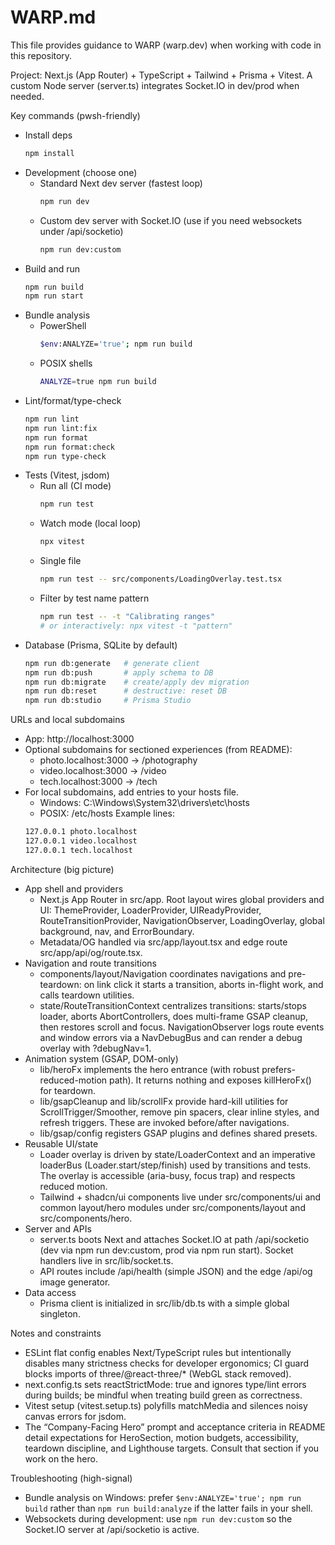 # WARP.md

This file provides guidance to WARP (warp.dev) when working with code in this repository.

Project: Next.js (App Router) + TypeScript + Tailwind + Prisma + Vitest. A custom Node server (server.ts) integrates Socket.IO in dev/prod when needed.

Key commands (pwsh-friendly)
- Install deps
  ```bash path=null start=null
  npm install
  ```
- Development (choose one)
  - Standard Next dev server (fastest loop)
    ```bash path=null start=null
    npm run dev
    ```
  - Custom dev server with Socket.IO (use if you need websockets under /api/socketio)
    ```bash path=null start=null
    npm run dev:custom
    ```
- Build and run
  ```bash path=null start=null
  npm run build
  npm run start
  ```
- Bundle analysis
  - PowerShell
    ```bash path=null start=null
    $env:ANALYZE='true'; npm run build
    ```
  - POSIX shells
    ```bash path=null start=null
    ANALYZE=true npm run build
    ```
- Lint/format/type-check
  ```bash path=null start=null
  npm run lint
  npm run lint:fix
  npm run format
  npm run format:check
  npm run type-check
  ```
- Tests (Vitest, jsdom)
  - Run all (CI mode)
    ```bash path=null start=null
    npm run test
    ```
  - Watch mode (local loop)
    ```bash path=null start=null
    npx vitest
    ```
  - Single file
    ```bash path=null start=null
    npm run test -- src/components/LoadingOverlay.test.tsx
    ```
  - Filter by test name pattern
    ```bash path=null start=null
    npm run test -- -t "Calibrating ranges"
    # or interactively: npx vitest -t "pattern"
    ```
- Database (Prisma, SQLite by default)
  ```bash path=null start=null
  npm run db:generate   # generate client
  npm run db:push       # apply schema to DB
  npm run db:migrate    # create/apply dev migration
  npm run db:reset      # destructive: reset DB
  npm run db:studio     # Prisma Studio
  ```

URLs and local subdomains
- App: http://localhost:3000
- Optional subdomains for sectioned experiences (from README):
  - photo.localhost:3000 → /photography
  - video.localhost:3000 → /video
  - tech.localhost:3000 → /tech
- For local subdomains, add entries to your hosts file.
  - Windows: C:\Windows\System32\drivers\etc\hosts
  - POSIX: /etc/hosts
  Example lines:
  ```bash path=null start=null
  127.0.0.1 photo.localhost
  127.0.0.1 video.localhost
  127.0.0.1 tech.localhost
  ```

Architecture (big picture)
- App shell and providers
  - Next.js App Router in src/app. Root layout wires global providers and UI: ThemeProvider, LoaderProvider, UIReadyProvider, RouteTransitionProvider, NavigationObserver, LoadingOverlay, global background, nav, and ErrorBoundary.
  - Metadata/OG handled via src/app/layout.tsx and edge route src/app/api/og/route.tsx.
- Navigation and route transitions
  - components/layout/Navigation coordinates navigations and pre-teardown: on link click it starts a transition, aborts in-flight work, and calls teardown utilities.
  - state/RouteTransitionContext centralizes transitions: starts/stops loader, aborts AbortControllers, does multi-frame GSAP cleanup, then restores scroll and focus. NavigationObserver logs route events and window errors via a NavDebugBus and can render a debug overlay with ?debugNav=1.
- Animation system (GSAP, DOM-only)
  - lib/heroFx implements the hero entrance (with robust prefers-reduced-motion path). It returns nothing and exposes killHeroFx() for teardown.
  - lib/gsapCleanup and lib/scrollFx provide hard-kill utilities for ScrollTrigger/Smoother, remove pin spacers, clear inline styles, and refresh triggers. These are invoked before/after navigations.
  - lib/gsap/config registers GSAP plugins and defines shared presets.
- Reusable UI/state
  - Loader overlay is driven by state/LoaderContext and an imperative loaderBus (Loader.start/step/finish) used by transitions and tests. The overlay is accessible (aria-busy, focus trap) and respects reduced motion.
  - Tailwind + shadcn/ui components live under src/components/ui and common layout/hero modules under src/components/layout and src/components/hero.
- Server and APIs
  - server.ts boots Next and attaches Socket.IO at path /api/socketio (dev via npm run dev:custom, prod via npm run start). Socket handlers live in src/lib/socket.ts.
  - API routes include /api/health (simple JSON) and the edge /api/og image generator.
- Data access
  - Prisma client is initialized in src/lib/db.ts with a simple global singleton.

Notes and constraints
- ESLint flat config enables Next/TypeScript rules but intentionally disables many strictness checks for developer ergonomics; CI guard blocks imports of three/@react-three/* (WebGL stack removed).
- next.config.ts sets reactStrictMode: true and ignores type/lint errors during builds; be mindful when treating build green as correctness.
- Vitest setup (vitest.setup.ts) polyfills matchMedia and silences noisy canvas errors for jsdom.
- The “Company-Facing Hero” prompt and acceptance criteria in README detail expectations for HeroSection, motion budgets, accessibility, teardown discipline, and Lighthouse targets. Consult that section if you work on the hero.

Troubleshooting (high-signal)
- Bundle analysis on Windows: prefer `$env:ANALYZE='true'; npm run build` rather than `npm run build:analyze` if the latter fails in your shell.
- Websockets during development: use `npm run dev:custom` so the Socket.IO server at /api/socketio is active.
